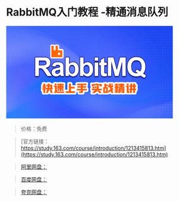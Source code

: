 # RabbitMQ入门教程 -精通消息队列

![img](../../../assets/study163/free/5d0e2c2bd54f4e68836edfe37e2d8d42.jpg)

> 价格：免费

> [官方链接：https://study.163.com/course/introduction/1213415813.htm](https://study.163.com/course/introduction/1213415813.htm)

> [阿里网盘：]()

> [百度网盘：]()

> [夸克网盘：]()
